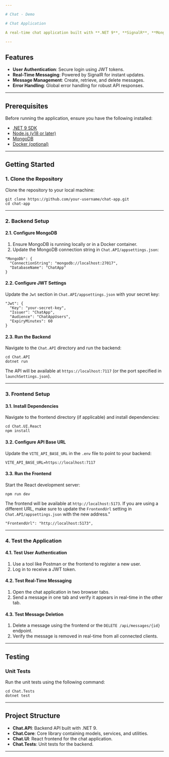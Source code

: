 ```yaml
---

# Chat - Demo

# Chat Application

A real-time chat application built with **.NET 9**, **SignalR**, **MongoDB**, and **JWT Authentication**. This application supports user authentication, real-time messaging, and message management.

---
```


## **Features**
- **User Authentication**: Secure login using JWT tokens.
- **Real-Time Messaging**: Powered by SignalR for instant updates.
- **Message Management**: Create, retrieve, and delete messages.
- **Error Handling**: Global error handling for robust API responses.

---

## **Prerequisites**
Before running the application, ensure you have the following installed:
- [.NET 9 SDK](https://dotnet.microsoft.com/download/dotnet/9.0)
- [Node.js (v18 or later)](https://nodejs.org/)
- [MongoDB](https://www.mongodb.com/try/download/community)
- [Docker (optional)](https://www.docker.com/)

---

## **Getting Started**

### **1. Clone the Repository**
Clone the repository to your local machine:

```
git clone https://github.com/your-username/chat-app.git
cd chat-app

```

---

### **2. Backend Setup**

#### **2.1. Configure MongoDB**
1. Ensure MongoDB is running locally or in a Docker container.
2. Update the MongoDB connection string in `Chat.API/appsettings.json`:

```
"MongoDb": {
  "ConnectionString": "mongodb://localhost:27017",
  "DatabaseName": "ChatApp"
}

```

#### **2.2. Configure JWT Settings**
Update the `Jwt` section in `Chat.API/appsettings.json` with your secret key:

```
"Jwt": {
  "Key": "your-secret-key",
  "Issuer": "ChatApp",
  "Audience": "ChatAppUsers",
  "ExpiryMinutes": 60
}

```

#### **2.3. Run the Backend**
Navigate to the `Chat.API` directory and run the backend:

```
cd Chat.API
dotnet run

```
The API will be available at `https://localhost:7117` (or the port specified in `launchSettings.json`).

---

### **3. Frontend Setup**

#### **3.1. Install Dependencies**
Navigate to the frontend directory (if applicable) and install dependencies:

```
cd Chat.UI.React
npm install

```

#### **3.2. Configure API Base URL**
Update the `VITE_API_BASE_URL` in the `.env` file to point to your backend:

```
VITE_API_BASE_URL=https://localhost:7117

```

#### **3.3. Run the Frontend**
Start the React development server:

```
npm run dev

```
The frontend will be available at `http://localhost:5173`. If you are using a different URL, make sure to update the `FrontendUrl` setting in `Chat.API/appsettings.json` with the new address."

```
"FrontendUrl": "http://localhost:5173",

```

---

### **4. Test the Application**

#### **4.1. Test User Authentication**
1. Use a tool like Postman or the frontend to register a new user.
2. Log in to receive a JWT token.

#### **4.2. Test Real-Time Messaging**
1. Open the chat application in two browser tabs.
2. Send a message in one tab and verify it appears in real-time in the other tab.

#### **4.3. Test Message Deletion**
1. Delete a message using the frontend or the `DELETE /api/messages/{id}` endpoint.
2. Verify the message is removed in real-time from all connected clients.

---

## **Testing**

### **Unit Tests**
Run the unit tests using the following command:

```
cd Chat.Tests
dotnet test

```

---

## **Project Structure**
- **Chat.API**: Backend API built with .NET 9.
- **Chat.Core**: Core library containing models, services, and utilities.
- **Chat.UI**: React frontend for the chat application.
- **Chat.Tests**: Unit tests for the backend.

---


